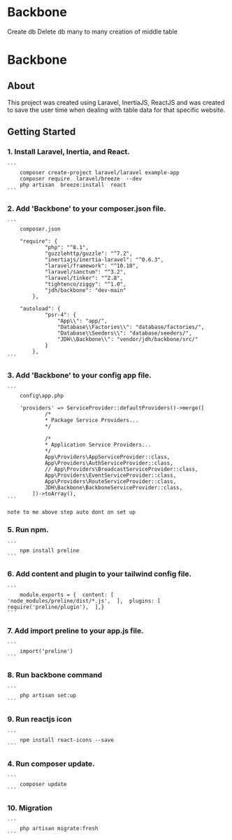 # Backbone

Create db
Delete db
many to many creation of middle table


# Backbone

## About

This project was created using Laravel, InertiaJS, ReactJS and was created to save the user time when dealing with table data for that specific website.

## Getting Started

### 1.	Install Laravel, Inertia, and React.

	```
		composer create-project laravel/laravel example-app
		composer require  laravel/breeze  --dev
		php artisan  breeze:install  react
	```

### 2.	Add 'Backbone' to your composer.json file.

	```
		composer.json

		"require": {
        		"php": "^8.1",
        		"guzzlehttp/guzzle": "^7.2",
        		"inertiajs/inertia-laravel": "^0.6.3",
        		"laravel/framework": "^10.10",
        		"laravel/sanctum": "^3.2",
        		"laravel/tinker": "^2.8",
        		"tightenco/ziggy": "^1.0",
        		"jdh/backbone": "dev-main"
    		},

		"autoload": {
        		"psr-4": {
            		"App\\": "app/",
            		"Database\\Factories\\": "database/factories/",
            		"Database\\Seeders\\": "database/seeders/",
            		"JDH\\Backbone\\": "vendor/jdh/backbone/src/"
        		}
    		},
	```

### 3.	Add 'Backbone' to your config app file.

	```
		config\app.php

		'providers' => ServiceProvider::defaultProviders()->merge([
        		/*
         		* Package Service Providers...
         		*/

        		/*
         		* Application Service Providers...
         		*/
        		App\Providers\AppServiceProvider::class,
        		App\Providers\AuthServiceProvider::class,
        		// App\Providers\BroadcastServiceProvider::class,
        		App\Providers\EventServiceProvider::class,
        		App\Providers\RouteServiceProvider::class,
        		JDH\Backbone\BackboneServiceProvider::class,
    		])->toArray(),
	```

	note to me above step auto dont on set up


### 5.	Run npm.

	```
		npm install preline
	```

### 6.	Add content and plugin to your tailwind config file.

	```
		module.exports = {  content: [      'node_modules/preline/dist/*.js',  ],  plugins: [      require('preline/plugin'),  ],}
	```

### 7.	Add import preline to your app.js file.

	```
		import('preline')
	```

### 8.	Run backbone command

	```
		php artisan set:up
	```

### 9.	Run reactjs icon

	```
		npm install react-icons --save
	```

### 4.	Run composer update.

	```
		composer update
	```


### 10.	Migration
	
	```
		php artisan migrate:fresh
	```

